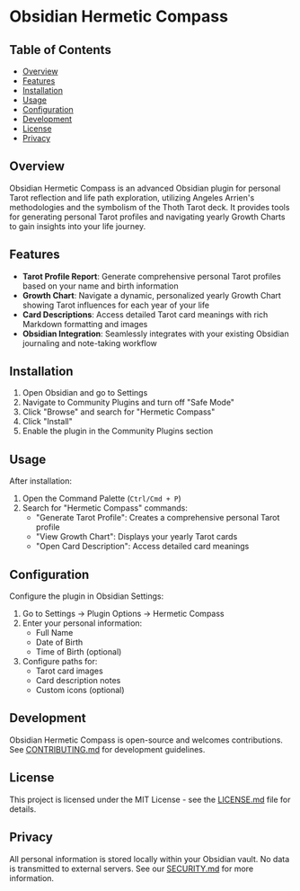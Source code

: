 # Obsidian Hermetic Compass

## Table of Contents
- [Overview](#overview)
- [Features](#features)
- [Installation](#installation)
- [Usage](#usage)
- [Configuration](#configuration)
- [Development](#development)
- [License](#license)
- [Privacy](#privacy)

## Overview

Obsidian Hermetic Compass is an advanced Obsidian plugin for personal Tarot reflection and life path exploration, utilizing Angeles Arrien's methodologies and the symbolism of the Thoth Tarot deck. It provides tools for generating personal Tarot profiles and navigating yearly Growth Charts to gain insights into your life journey.

## Features

- **Tarot Profile Report**: Generate comprehensive personal Tarot profiles based on your name and birth information
- **Growth Chart**: Navigate a dynamic, personalized yearly Growth Chart showing Tarot influences for each year of your life
- **Card Descriptions**: Access detailed Tarot card meanings with rich Markdown formatting and images
- **Obsidian Integration**: Seamlessly integrates with your existing Obsidian journaling and note-taking workflow

## Installation

1. Open Obsidian and go to Settings
2. Navigate to Community Plugins and turn off "Safe Mode"
3. Click "Browse" and search for "Hermetic Compass"
4. Click "Install"
5. Enable the plugin in the Community Plugins section

## Usage

After installation:

1. Open the Command Palette (`Ctrl/Cmd + P`)
2. Search for "Hermetic Compass" commands:
   - "Generate Tarot Profile": Creates a comprehensive personal Tarot profile
   - "View Growth Chart": Displays your yearly Tarot cards
   - "Open Card Description": Access detailed card meanings

## Configuration

Configure the plugin in Obsidian Settings:

1. Go to Settings → Plugin Options → Hermetic Compass
2. Enter your personal information:
   - Full Name
   - Date of Birth
   - Time of Birth (optional)
3. Configure paths for:
   - Tarot card images
   - Card description notes
   - Custom icons (optional)

## Development

Obsidian Hermetic Compass is open-source and welcomes contributions. See [CONTRIBUTING.md](CONTRIBUTING.md) for development guidelines.

## License

This project is licensed under the MIT License - see the [LICENSE.md](LICENSE.md) file for details.

## Privacy

All personal information is stored locally within your Obsidian vault. No data is transmitted to external servers. See our [SECURITY.md](SECURITY.md) for more information. 
